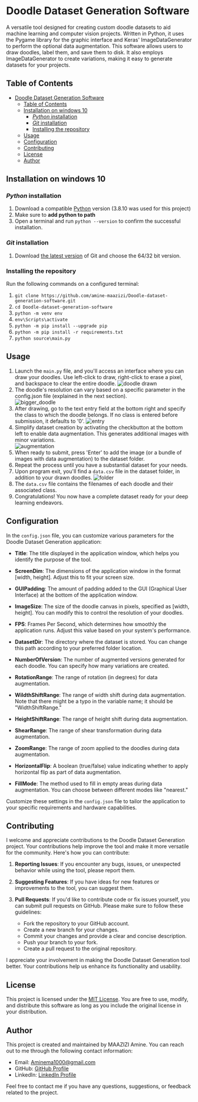 # Doodle Dataset Generation Software

A versatile tool designed for creating custom doodle datasets to aid machine learning and computer vision projects. Written in Python, it uses the Pygame library for the graphic interface and Keras' ImageDataGenerator to perform the optional data augmentation. This software allows users to draw doodles, label them, and save them to disk. It also employs ImageDataGenerator to create variations, making it easy to generate datasets for your projects.


## Table of Contents

- [Doodle Dataset Generation Software](#doodle-dataset-generation-software)
  - [Table of Contents](#table-of-contents)
  - [Installation on windows 10](#installation-on-windows-10)
    - [*Python* installation](#python-installation)
    - [*Git* installation](#git-installation)
    - [Installing the repository](#installing-the-repository)
  - [Usage](#usage)
  - [Configuration](#configuration)
  - [Contributing](#contributing)
  - [License](#license)
  - [Author](#author)

## Installation on windows 10

### *Python* installation
1. Download a compatible [Python](https://www.python.org/downloads/windows/) version (3.8.10 was used for this project)
2. Make sure to **add python to path**
3. Open a terminal and run `python --version` to confirm the successful installation.

### *Git* installation
1.  Download [the latest version](https://git-scm.com/download/win) of Git and choose the 64/32 bit version.

### Installing the repository
Run the following commands on a configured terminal:
1. `git clone https://github.com/amine-maazizi/Doodle-dataset-generation-software.git`
2. `cd Doodle-dataset-generation-software`
3. `python -m venv env`
4. `env\Scripts\activate`
5. `python -m pip install --upgrade pip`
6. `python -m pip install -r requirements.txt`
7. `python source\main.py`

## Usage

1. Launch the `main.py` file, and you'll access an interface where you can draw your doodles. Use left-click to draw, right-click to erase a pixel, and backspace to clear the entire doodle. 
   ![doodle drawn](media/med_0.PNG)
2. The doodle's resolution can vary based on a specific parameter in the config.json file (explained in the next section).  
   ![bigger_doodle](media/med_1.PNG)
3. After drawing, go to the text entry field at the bottom right and specify the class to which the doodle belongs. If no class is entered before submission, it defaults to '0'. 
   ![entry](media/med_2.PNG)
4. Simplify dataset creation by activating the checkbutton at the bottom left to enable data augmentation. This generates additional images with minor variations.  
   ![augmentation](media/med_3.PNG)
5. When ready to submit, press 'Enter' to add the image (or a bundle of images with data augmentation) to the dataset folder.
6. Repeat the process until you have a substantial dataset for your needs.
7. Upon program exit, you'll find a `data.csv` file in the dataset folder, in addition to your drawn doodles. 
   ![folder](media/med_4.PNG)
8. The `data.csv` file contains the filenames of each doodle and their associated class.
9.  Congratulations! You now have a complete dataset ready for your deep learning endeavors.

## Configuration

In the `config.json` file, you can customize various parameters for the Doodle Dataset Generation application:

- **Title**: The title displayed in the application window, which helps you identify the purpose of the tool.

- **ScreenDim**: The dimensions of the application window in the format [width, height]. Adjust this to fit your screen size.

- **GUIPadding**: The amount of padding added to the GUI (Graphical User Interface) at the bottom of the application window.

- **ImageSize**: The size of the doodle canvas in pixels, specified as [width, height]. You can modify this to control the resolution of your doodles.

- **FPS**: Frames Per Second, which determines how smoothly the application runs. Adjust this value based on your system's performance.

- **DatasetDir**: The directory where the dataset is stored. You can change this path according to your preferred folder location.

- **NumberOfVersion**: The number of augmented versions generated for each doodle. You can specify how many variations are created.

- **RotationRange**: The range of rotation (in degrees) for data augmentation.

- **WildthShiftRange**: The range of width shift during data augmentation. Note that there might be a typo in the variable name; it should be "WidthShiftRange."

- **HeightShiftRange**: The range of height shift during data augmentation.

- **ShearRange**: The range of shear transformation during data augmentation.

- **ZoomRange**: The range of zoom applied to the doodles during data augmentation.

- **HorizontalFlip**: A boolean (true/false) value indicating whether to apply horizontal flip as part of data augmentation.

- **FillMode**: The method used to fill in empty areas during data augmentation. You can choose between different modes like "nearest."

Customize these settings in the `config.json` file to tailor the application to your specific requirements and hardware capabilities.


## Contributing

I welcome and appreciate contributions to the Doodle Dataset Generation project. Your contributions help improve the tool and make it more versatile for the community. Here's how you can contribute:

1. **Reporting Issues**: If you encounter any bugs, issues, or unexpected behavior while using the tool, please report them.

2. **Suggesting Features**: If you have ideas for new features or improvements to the tool, you can suggest them.

3. **Pull Requests**: If you'd like to contribute code or fix issues yourself, you can submit pull requests on GitHub. Please make sure to follow these guidelines:
    - Fork the repository to your GitHub account.
    - Create a new branch for your changes.
    - Commit your changes and provide a clear and concise description.
    - Push your branch to your fork.
    - Create a pull request to the original repository.

I appreciate your involvement in making the Doodle Dataset Generation tool better. Your contributions help us enhance its functionality and usability.

## License

This project is licensed under the [MIT License](https://opensource.org/licenses/MIT). You are free to use, modify, and distribute this software as long as you include the original license in your distribution.


## Author

This project is created and maintained by MAAZIZI Amine. You can reach out to me through the following contact information:

- Email: Aminema1000@gmail.com
- GitHub: [GitHub Profile](https://github.com/amine-maazizi)
- LinkedIn: [LinkedIn Profile](https://www.linkedin.com/in/amine-maazizi-190266235/)

Feel free to contact me if you have any questions, suggestions, or feedback related to the project.

